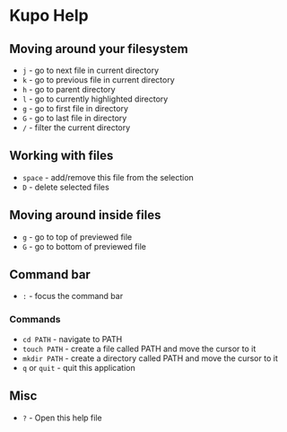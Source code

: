 # Kupo Help

## Moving around your filesystem

* `j` - go to next file in current directory
* `k` - go to previous file in current directory
* `h` - go to parent directory
* `l` - go to currently highlighted directory
* `g` - go to first file in directory
* `G` - go to last file in directory
* `/` - filter the current directory

## Working with files

* `space` - add/remove this file from the selection
* `D` - delete selected files

## Moving around inside files

* `g` - go to top of previewed file
* `G` - go to bottom of previewed file

## Command bar

* `:` - focus the command bar

### Commands

* `cd PATH` - navigate to PATH
* `touch PATH` - create a file called PATH and move the cursor to it
* `mkdir PATH` - create a directory called PATH and move the cursor to it
* `q` or `quit` - quit this application 

## Misc

* `?` - Open this help file
